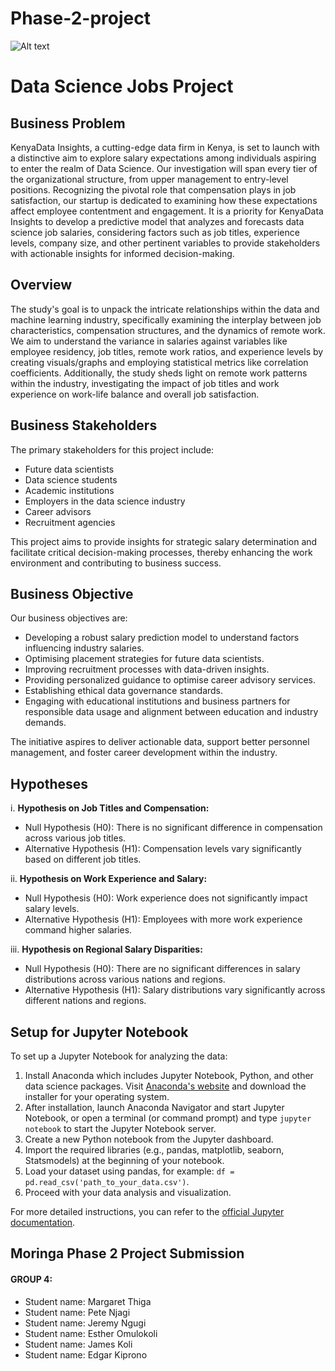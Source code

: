# Phase-2-project
![Alt text](<big data-1.jpg>)

# Data Science Jobs Project

## Business Problem

KenyaData Insights, a cutting-edge data firm in Kenya, is set to launch with a distinctive aim to explore salary expectations among individuals aspiring to enter the realm of Data Science. Our investigation will span every tier of the organizational structure, from upper management to entry-level positions. Recognizing the pivotal role that compensation plays in job satisfaction, our startup is dedicated to examining how these expectations affect employee contentment and engagement. It is a priority for KenyaData Insights to develop a predictive model that analyzes and forecasts data science job salaries, considering factors such as job titles, experience levels, company size, and other pertinent variables to provide stakeholders with actionable insights for informed decision-making.

## Overview

The study's goal is to unpack the intricate relationships within the data and machine learning industry, specifically examining the interplay between job characteristics, compensation structures, and the dynamics of remote work. We aim to understand the variance in salaries against variables like employee residency, job titles, remote work ratios, and experience levels by creating visuals/graphs and employing statistical metrics like correlation coefficients. Additionally, the study sheds light on remote work patterns within the industry, investigating the impact of job titles and work experience on work-life balance and overall job satisfaction.

## Business Stakeholders

The primary stakeholders for this project include:

- Future data scientists
- Data science students
- Academic institutions
- Employers in the data science industry
- Career advisors
- Recruitment agencies

This project aims to provide insights for strategic salary determination and facilitate critical decision-making processes, thereby enhancing the work environment and contributing to business success.

## Business Objective

Our business objectives are:

- Developing a robust salary prediction model to understand factors influencing industry salaries.
- Optimising placement strategies for future data scientists.
- Improving recruitment processes with data-driven insights.
- Providing personalized guidance to optimise career advisory services.
- Establishing ethical data governance standards.
- Engaging with educational institutions and business partners for responsible data usage and alignment between education and industry demands.

The initiative aspires to deliver actionable data, support better personnel management, and foster career development within the industry.

## Hypotheses

i. **Hypothesis on Job Titles and Compensation:**
   - Null Hypothesis (H0): There is no significant difference in compensation across various job titles.
   - Alternative Hypothesis (H1): Compensation levels vary significantly based on different job titles.

ii. **Hypothesis on Work Experience and Salary:**
   - Null Hypothesis (H0): Work experience does not significantly impact salary levels.
   - Alternative Hypothesis (H1): Employees with more work experience command higher salaries.

iii. **Hypothesis on Regional Salary Disparities:**
   - Null Hypothesis (H0): There are no significant differences in salary distributions across various nations and regions.
   - Alternative Hypothesis (H1): Salary distributions vary significantly across different nations and regions.

## Setup for Jupyter Notebook

To set up a Jupyter Notebook for analyzing the data:

1. Install Anaconda which includes Jupyter Notebook, Python, and other data science packages. Visit [Anaconda's website](https://www.anaconda.com/products/distribution) and download the installer for your operating system.
2. After installation, launch Anaconda Navigator and start Jupyter Notebook, or open a terminal (or command prompt) and type `jupyter notebook` to start the Jupyter Notebook server.
3. Create a new Python notebook from the Jupyter dashboard.
4. Import the required libraries (e.g., pandas, matplotlib, seaborn, Statsmodels) at the beginning of your notebook.
5. Load your dataset using pandas, for example: `df = pd.read_csv('path_to_your_data.csv')`.
6. Proceed with your data analysis and visualization.

For more detailed instructions, you can refer to the [official Jupyter documentation](https://jupyter.readthedocs.io/en/latest/).

## Moringa Phase 2 Project Submission

#### GROUP 4:

- Student name: Margaret Thiga
- Student name: Pete Njagi
- Student name: Jeremy Ngugi
- Student name: Esther Omulokoli
- Student name: James Koli
- Student name: Edgar Kiprono

